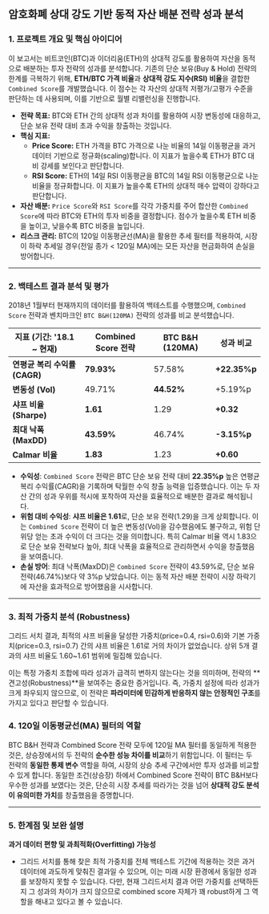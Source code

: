 
## **암호화폐 상대 강도 기반 동적 자산 배분 전략 성과 분석**

### **1. 프로젝트 개요 및 핵심 아이디어**

이 보고서는 비트코인(BTC)과 이더리움(ETH)의 상대적 강도를 활용하여 자산을 동적으로 배분하는 투자 전략의 성과를 분석합니다. 기존의 단순 보유(Buy & Hold) 전략의 한계를 극복하기 위해, **ETH/BTC 가격 비율**과 **상대적 강도 지수(RSI) 비율**을 결합한 `Combined Score`를 개발했습니다. 이 점수는 각 자산의 상대적 저평가/고평가 수준을 판단하는 데 사용되며, 이를 기반으로 월별 리밸런싱을 진행합니다.

- **전략 목표:** BTC와 ETH 간의 상대적 성과 차이를 활용하여 시장 변동성에 대응하고, 단순 보유 전략 대비 초과 수익을 창출하는 것입니다.
- **핵심 지표:**
    - **Price Score:** ETH 가격을 BTC 가격으로 나눈 비율의 14일 이동평균을 과거 데이터 기반으로 정규화(scaling)합니다. 이 지표가 높을수록 ETH가 BTC 대비 강세를 보인다고 판단합니다.
    - **RSI Score:** ETH의 14일 RSI 이동평균을 BTC의 14일 RSI 이동평균으로 나눈 비율을 정규화합니다. 이 지표가 높을수록 ETH의 상대적 매수 압력이 강하다고 판단합니다.
- **자산 배분:** `Price Score`와 `RSI Score`를 각각 가중치를 주어 합산한 `Combined Score`에 따라 BTC와 ETH의 투자 비중을 결정합니다. 점수가 높을수록 ETH 비중을 높이고, 낮을수록 BTC 비중을 높입니다.
- **리스크 관리:** BTC의 120일 이동평균선(MA)을 활용한 추세 필터를 적용하여, 시장이 하락 추세일 경우(전일 종가 < 120일 MA)에는 모든 자산을 현금화하여 손실을 방어합니다.

---

### **2. 백테스트 결과 분석 및 평가**

2018년 1월부터 현재까지의 데이터를 활용하여 백테스트를 수행했으며, `Combined Score` 전략과 벤치마크인 `BTC B&H(120MA)` 전략의 성과를 비교 분석했습니다.

| 지표 (기간: '18.1 ~ 현재) | Combined Score 전략 | BTC B&H (120MA) | 성과 비교 |
| --- | --- | --- | --- |
| **연평균 복리 수익률 (CAGR)** | **79.93%** | 57.58% | **+22.35%p** |
| **변동성 (Vol)** | 49.71% | **44.52%** | +5.19%p |
| **샤프 비율 (Sharpe)** | **1.61** | 1.29 | **+0.32** |
| **최대 낙폭 (MaxDD)** | **43.59%** | 46.74% | **-3.15%p** |
| **Calmar 비율** | **1.83** | 1.23 | **+0.60** |
- **수익성**: `Combined Score` 전략은 BTC 단순 보유 전략 대비 **22.35%p** 높은 연평균 복리 수익률(CAGR)을 기록하며 탁월한 수익 창출 능력을 입증했습니다. 이는 두 자산 간의 성과 우위를 적시에 포착하여 자산을 효율적으로 배분한 결과로 해석됩니다.
- **위험 대비 수익성**: **샤프 비율은 1.61**로, 단순 보유 전략(1.29)을 크게 상회합니다. 이는 `Combined Score` 전략이 더 높은 변동성(Vol)을 감수했음에도 불구하고, 위험 단위당 얻는 초과 수익이 더 크다는 것을 의미합니다. 특히 Calmar 비율 역시 1.83으로 단순 보유 전략보다 높아, 최대 낙폭을 효율적으로 관리하면서 수익을 창출했음을 보여줍니다.
- **손실 방어**: 최대 낙폭(MaxDD)은 `Combined Score` 전략이 43.59%로, 단순 보유 전략(46.74%)보다 약 3%p 낮았습니다. 이는 동적 자산 배분 전략이 시장 하락기에 자산을 효과적으로 방어했음을 시사합니다.

---

### **3. 최적 가중치 분석 (Robustness)**

그리드 서치 결과, 최적의 샤프 비율을 달성한 가중치(price=0.4, rsi=0.6)와 기본 가중치(price=0.3, rsi=0.7) 간의 샤프 비율은 1.61로 거의 차이가 없었습니다. 상위 5개 결과의 샤프 비율도 1.60~1.61 범위에 밀집해 있습니다.

이는 특정 가중치 조합에 따라 성과가 급격히 변하지 않는다는 것을 의미하며, 전략의 **견고성(Robustness)**을 보여주는 중요한 증거입니다. 즉, 가중치 설정에 따라 성과가 크게 좌우되지 않으므로, 이 전략은 **파라미터에 민감하게 반응하지 않는 안정적인 구조**를 가지고 있다고 판단할 수 있습니다.

### **4. 120일 이동평균선(MA) 필터의 역할**

BTC B&H 전략과 Combined Score 전략 모두에 120일 MA 필터를 동일하게 적용한 것은, 상승장에서의 두 전략의 **순수한 성능 차이를 비교**하기 위함입니다. 이 필터는 두 전략의 **동일한 통제 변수** 역할을 하여, 시장의 상승 추세 구간에서만 투자 성과를 비교할 수 있게 합니다. 동일한 조건(상승장) 하에서 Combined Score 전략이 BTC B&H보다 우수한 성과를 보였다는 것은, 단순히 시장 추세를 따라가는 것을 넘어 **상대적 강도 분석이 유의미한 가치**를 창출했음을 증명합니다.

---

### **5. 한계점 및 보완 설명**

**과거 데이터 편향 및 과최적화(Overfitting) 가능성**

- 그리드 서치를 통해 찾은 최적 가중치를 전체 백테스트 기간에 적용하는 것은 과거 데이터에 과도하게 맞춰진 결과일 수 있으며, 이는 미래 시장 환경에서 동일한 성과를 보장하지 못할 수 있습니다. 다만, 현재 그리드서치 결과 어떤 가중치를 선택하든지 그 성과의 차이가 크지 않으므로 combined score 자체가 꽤 robust하게 그 역할을 해내고 있다고 볼 수 있습니다.
